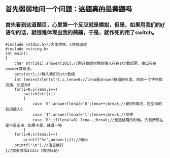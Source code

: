 ##  首先弱弱地问一个问题：~~这题真的是黄题吗~~

### 首先看到这道题目，心里第一个反应就是模拟，但是，如果用我们的$if$语句的话，就很难体现出我的~~蒟蒻~~，于是，就作死的用了$switch$。

```
#include <stdio.h>//大佬勿喷，C党强迫症
#include <string.h>
int main()
{
	char str[101],answer[101];//刚开始的时候的输入存在str数组里，输出存在answer数组里。
	gets(str);//输入我们的str数组
	int lens=strlen(str),i,lena=0;//lena是answer数组的长度，目前一个字符都没插，长度为0
	for(i=0;i<lens;i++)
		switch(str[i])
		{
			case '0':answer[lena]='0';lena++;break;//是0的情况，在空串的右边插入0
			case '1':answer[lena]='1';lena++;break;//同样
			case 'B':if(lena!=0) lena--;break;//是退格键的时候，先判断现在是不是空串，如果不是，就退一格
		}
	for(i=0;i<lena;i++)
		printf("%c",answer[i]);//输出
	printf("\n");//注意换行
}//完美收场23333（防伪标记）
```
